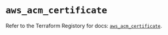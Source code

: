# `aws_acm_certificate`

Refer to the Terraform Registory for docs: [`aws_acm_certificate`](https://registry.terraform.io/providers/hashicorp/aws/5.9.0/docs/resources/acm_certificate).
